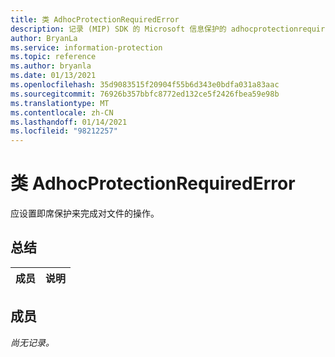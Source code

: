 ```yaml
---
title: 类 AdhocProtectionRequiredError
description: 记录 (MIP) SDK 的 Microsoft 信息保护的 adhocprotectionrequirederror：：未定义的类。
author: BryanLa
ms.service: information-protection
ms.topic: reference
ms.author: bryanla
ms.date: 01/13/2021
ms.openlocfilehash: 35d9083515f20904f55b6d343e0bdfa031a83aac
ms.sourcegitcommit: 76926b357bbfc8772ed132ce5f2426fbea59e98b
ms.translationtype: MT
ms.contentlocale: zh-CN
ms.lasthandoff: 01/14/2021
ms.locfileid: "98212257"
---
```

# <a name="class-adhocprotectionrequirederror"></a>类 AdhocProtectionRequiredError 
应设置即席保护来完成对文件的操作。
  
## <a name="summary"></a>总结
 成员                        | 说明                                
--------------------------------|---------------------------------------------
  
## <a name="members"></a>成员
_尚无记录。_
